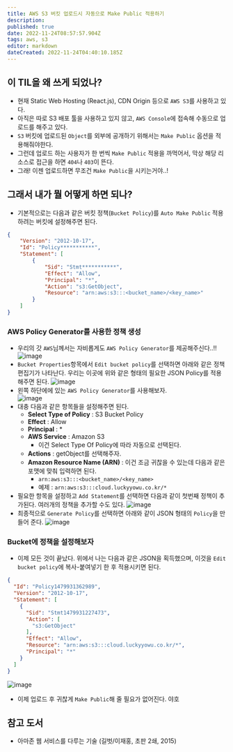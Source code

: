 ```yaml
---
title: AWS S3 버킷 업로드시 자동으로 Make Public 적용하기
description: 
published: true
date: 2022-11-24T08:57:57.904Z
tags: aws, s3
editor: markdown
dateCreated: 2022-11-24T04:40:10.185Z
---
```


## 이 TIL을 왜 쓰게 되었나?
- 현재 Static Web Hosting (React.js), CDN Origin 등으로 `AWS S3`를 사용하고 있다.
- 아직은 따로 S3 배포 툴을 사용하고 있지 않고, `AWS Console`에 접속해 수동으로 업로드를 해주고 있다.
- `S3` 버킷에 업로드된 `Object`를 외부에 공개하기 위해서는 `Make Public` 옵션을 적용해줘야한다.
- 그런데 업로드 하는 사용자가 한 번씩 `Make Public` 적용을 까먹어서, 막상 해당 리소스로 접근을 하면 `404`나 `403`이 뜬다.
- 그래! 이젠 업로드하면 무조건 `Make Public`을 시키는거야..!

## 그래서 내가 뭘 어떻게 하면 되나?
- 기본적으로는 다음과 같은 버킷 정책(`Bucket Policy`)를 `Auto Make Public` 적용하려는 버킷에 설정해주면 된다.
```json
{
	"Version": "2012-10-17",
	"Id": "Policy***********",
	"Statement": [
		{
			"Sid": "Stmt***********",
			"Effect": "Allow",
			"Principal": "*",
			"Action": "s3:GetObject",
			"Resource": "arn:aws:s3:::<bucket_name>/<key_name>"
		}
	]
}
```

### AWS Policy Generator를 사용한 정책 생성
- 우리의 갓 `AWS`님께서는 자비롭게도 `AWS Policy Generator`를 제공해주신다..!!
![image](https://cloud.githubusercontent.com/assets/8033320/20576523/a377f422-b201-11e6-9ebc-cd18d99c5272.png)
- `Bucket Properties`항목에서 `Edit bucket policy`를 선택하면 아래와 같은 정책 편집기가 나타난다. 우리는 이곳에 위와 같은 형태의 필요한 JSON Policy를 적용해주면 된다.
![image](https://cloud.githubusercontent.com/assets/8033320/20576595/d97fc66c-b201-11e6-9124-dd509f301013.png)
- 왼쪽 하단에에 있는 `AWS Policy Generator`를 사용해보자.  
![image](https://cloud.githubusercontent.com/assets/8033320/20576727/718f7218-b202-11e6-845d-a50292c5cbad.png)
- 대충 다음과 같은 항목들을 설정해주면 된다.
  - **Select Type of Policy** : S3 Bucket Policy
  - **Effect** : Allow
  - **Principal** : *
  - **AWS Service** : Amazon S3
    - 이건 Select Type Of Policy에 따라 자동으로 선택된다.
  - **Actions** : getObject를 선택해주자.
  - **Amazon Resource Name (ARN)** : 이건 조금 귀찮을 수 있는데 다음과 같은 포맷에 맞춰 입력하면 된다.
    - `arn:aws:s3:::<bucket_name>/<key_name>`
    - 예제 : `arn:aws:s3:::cloud.luckyyowu.co.kr/*`
- 필요한 항목을 설정하고 `Add Statement`를 선택하면 다음과 같이 첫번째 정책이 추가된다. 여러개의 정책을 추가할 수도 있다.
![image](https://cloud.githubusercontent.com/assets/8033320/20576866/0e748d70-b203-11e6-990d-37bd3ed99446.png)
- 최종적으로 `Generate Policy`를 선택하면 아래와 같이 JSON 형태의 `Policy`을 만들어 준다.
![image](https://cloud.githubusercontent.com/assets/8033320/20576914/3489d380-b203-11e6-82b5-5cdc63b713f0.png)


### Bucket에 정책을 설정해보자
- 이제 모든 것이 끝났다. 위에서 나는 다음과 같은 JSON을 획득했으며, 이것을 `Edit bucket policy`에 복사-붙여넣기 한 후 적용시키면 된다.
```json
{
  "Id": "Policy1479931362989",
  "Version": "2012-10-17",
  "Statement": [
    {
      "Sid": "Stmt1479931227473",
      "Action": [
        "s3:GetObject"
      ],
      "Effect": "Allow",
      "Resource": "arn:aws:s3:::cloud.luckyyowu.co.kr/*",
      "Principal": "*"
    }
  ]
}
```
![image](https://cloud.githubusercontent.com/assets/8033320/20577103/23b8784e-b204-11e6-9ae2-953fb2eff7a0.png)
- 이제 업로드 후 귀찮게 `Make Public`해 줄 필요가 없어진다. 야호

## 참고 도서
- 아마존 웹 서비스를 다루는 기술 (길벗/이재홍, 초판 2쇄, 2015)

